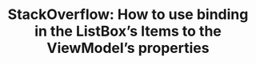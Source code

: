 ---
title: "StackOverflow: How to use binding in the ListBox’s Items to the ViewModel’s properties"
tags:
- WPF
- MVVM
link: https://stackoverflow.com/questions/32719839/how-to-uncheck-radio-button-in-wpf-mvvm
---